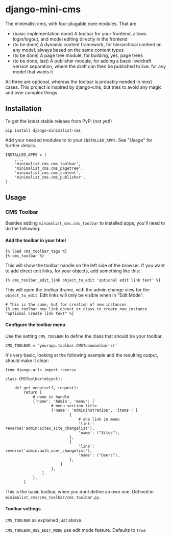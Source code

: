 # django-mini-cms

The minimalist cms, with four plugable core modules. That are

- (basic implementation done) A toolbar for your frontend, allows login/logout, and model editing directly in the frontend
- (to be done) A dynamic content framework, for hierarchical content on any model, always based on the same content types
- (to be done) A page tree module, for building, yes, page trees
- (to be done, last) A publisher module, for adding a basic live/draft version separation, where the draft can then be published to live. for any model that wants it

All three are optional, whereas the toolbar is probably needed in most cases. This project is inspired by django-cms, but tries to avoid any magic and over complex things.


## Installation

To get the latest stable release from PyPi (not yet!)

    pip install django-minimalist-cms

Add your needed modules to to your ``INSTALLED_APPS``. See "Usage" for further details.

    INSTALLED_APPS = (
        ...,
        'minimalist_cms.cms_toolbar',
        'minimalist_cms.cms_pagetree',
        'minimalist_cms.cms_content',
        'minimalist_cms.cms_publisher',
    )


## Usage

### CMS Toolbar

Besides adding `minimalist_cms.cms_toolbar` to installed apps, you'll need to do the following:

#### Add the toolbar in your html

    {% load cms_toolbar_tags %}
    {% cms_toolbar %}

This will show the toolbar handle on the left side of the browser. If you want to add direct edit links, 
for your objects, add something like this:

    {% cms_toolbar_edit_link object_to_edit 'optional edit link text' %}
    
This will open the toolbar iframe, with the admin change view for the `object_to_edit`. Edit links will 
only be visible when in "Edit Mode".
    
    # This is the same, but for creation of new instances
    {% cms_toolbar_new_link object_or_class_to_create_new_instance "optional create link text" %}


#### Configure the toolbar menu

Use the setting `CMS_TOOLBAR` to define the class that should be your toolbar.

    CMS_TOOLBAR = 'yourapp.toolbar.CMSToooooolbarrrr'
    
It's very basic, looking at the following example and the resulting output, should make it clear:

    from django.urls import reverse
    
    class CMSToolbar(object):
    
        def get_menu(self, request):
            return [
                # name in handle
                {'name': 'Admin', 'menu': [
                        # menu section title
                        {'name': 'Admininstration', 'items': [
                                {
                                    # one link in menu
                                    'link': reverse('admin:sites_site_changelist'),
                                    'name': ("Sites"),
                                },
                                {
                                    'link': reverse('admin:auth_user_changelist'),
                                    'name': ("Users"),
                                },
                            ]
                        },
                    ]
                },
            ]
            
This is the basic toolbar, when you dont define an own one. Defined in `minimalist_cms/cms_toolbar/cms_toolbar.py`.

#### Toolbar settings

`CMS_TOOLBAR` as explained just above.

`CMS_TOOLBAR_USE_EDIT_MODE` use edit mode feature. Defaults to `True`